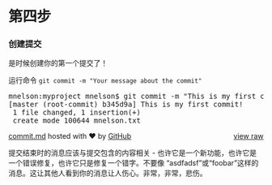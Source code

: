 # 第四步

<h3>创建提交</h3>
<p>是时候创建你的第一个提交了！</p>
<p>运行命令 <code>git commit -m "Your message about the commit"</code></p>
<p>
<script src="./An Intro to Git and GitHub for Beginners (Tutorial)_files/1068d965d147b4039e4d.js.下载"></script><link rel="stylesheet" href="./An Intro to Git and GitHub for Beginners (Tutorial)_files/gist-embed-4ac6018bcc05457cde2f66d2e7299d11.css"></p><div id="gist26246431" class="gist">

<div class="gist-file">
  <div class="gist-data">
    <div class="js-gist-file-update-container js-task-list-container file-box">

 <div id="file-commit-md-readme" class="Box-body readme blob instapaper_body js-code-block-container">
    <article class="markdown-body entry-content p-5" itemprop="text"><div class="highlight highlight-source-shell"><pre>mnelson:myproject mnelson$ git commit -m <span class="pl-s"><span class="pl-pds">"</span>This is my first commit!<span class="pl-pds">"</span></span>
[master (root-commit) b345d9a] This is my first commit<span class="pl-k">!</span>
 1 file changed, 1 insertion(+)
 create mode 100644 mnelson.txt</pre></div>
</article>
  </div>

 </div>
</div>

 </div>
  <div class="gist-meta">
    <a href="https://gist.github.com/cubeton/1068d965d147b4039e4d/raw/5c3262c3f6e3c28328ba57ea33c512dbab149fcf/commit.md" style="float:right">view raw</a>
    <a href="https://gist.github.com/cubeton/1068d965d147b4039e4d#file-commit-md">commit.md</a>
    hosted with ❤ by <a href="https://github.com/">GitHub</a>
  </div>
</div>

</div>

<p></p>
<p>提交结束时的消息应该与提交包含的内容相关 - 也许它是一个新功能，也许它是一个错误修复，也许它只是修复一个错字。不要像&nbsp;“asdfadsf”或“foobar”这样的消息。这让其他人看到你的消息让人伤心。非常，非常，悲伤。</p>

